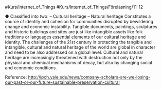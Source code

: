 #Kurs/Internet_of_Things #Kurs/Internet_of_Things/Föreläsning/11-12 

● Classified into two: 
	– Cultural heritage 
		– Natural heritage Constitutes a source of identity and cohesion for communities disrupted by bewildering change and economic instability. 
		Tangible documents, paintings, sculptures and historic buildings and sites are just like intangible assets like folk traditions or languages essential elements of our cultural heritage and identity. 
		The challenges of the 21st century in protecting the tangible and intangible, cultural and natural heritage of the world are global in character and need to be also addressed on a global level. Cultural and natural heritage are increasingly threatened with destruction not only by the physical and chemical mechanisms of decay, but also by changing social and economic conditions.

Reference: http://ipch.yale.edu/news/company-scholars-are-we-losing-our-past-or-our-future-sustainable-preservation-cultural